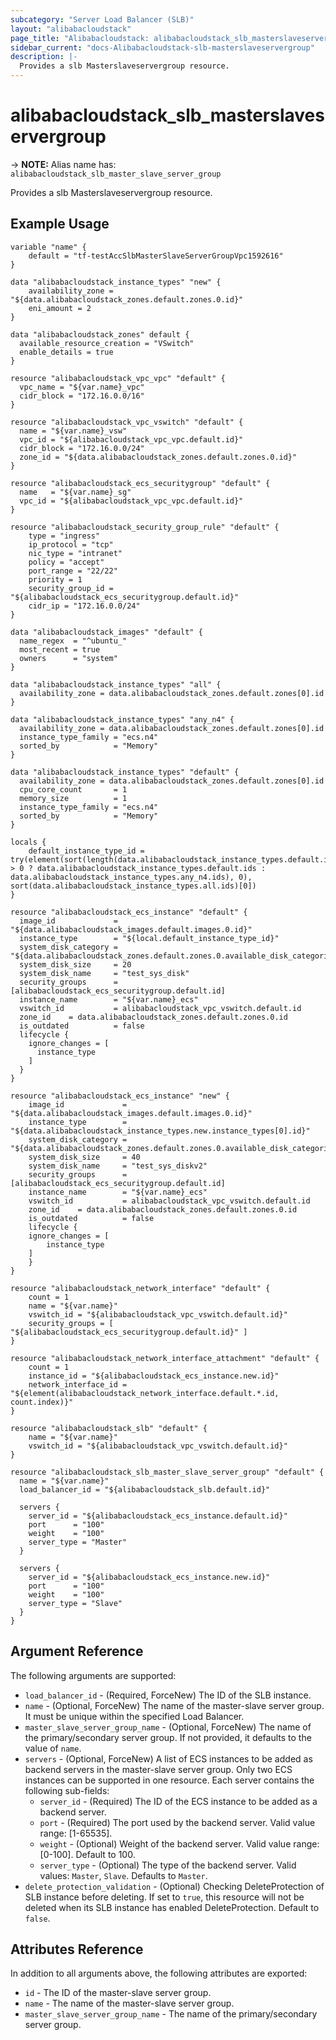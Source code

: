 ```yaml
---
subcategory: "Server Load Balancer (SLB)"
layout: "alibabacloudstack"
page_title: "Alibabacloudstack: alibabacloudstack_slb_masterslaveservergroup"
sidebar_current: "docs-Alibabacloudstack-slb-masterslaveservergroup"
description: |- 
  Provides a slb Masterslaveservergroup resource.
---
```


# alibabacloudstack_slb_masterslaveservergroup
-> **NOTE:** Alias name has: `alibabacloudstack_slb_master_slave_server_group`

Provides a slb Masterslaveservergroup resource.

## Example Usage

```hcl
variable "name" {
	default = "tf-testAccSlbMasterSlaveServerGroupVpc1592616"
}

data "alibabacloudstack_instance_types" "new" {
	availability_zone = "${data.alibabacloudstack_zones.default.zones.0.id}"
	eni_amount = 2
}

data "alibabacloudstack_zones" default {
  available_resource_creation = "VSwitch"
  enable_details = true
}

resource "alibabacloudstack_vpc_vpc" "default" {
  vpc_name = "${var.name}_vpc"
  cidr_block = "172.16.0.0/16"
}

resource "alibabacloudstack_vpc_vswitch" "default" {
  name = "${var.name}_vsw"
  vpc_id = "${alibabacloudstack_vpc_vpc.default.id}"
  cidr_block = "172.16.0.0/24"
  zone_id = "${data.alibabacloudstack_zones.default.zones.0.id}"
}

resource "alibabacloudstack_ecs_securitygroup" "default" {
  name   = "${var.name}_sg"
  vpc_id = "${alibabacloudstack_vpc_vpc.default.id}"
}

resource "alibabacloudstack_security_group_rule" "default" {
	type = "ingress"
	ip_protocol = "tcp"
	nic_type = "intranet"
	policy = "accept"
	port_range = "22/22"
	priority = 1
	security_group_id = "${alibabacloudstack_ecs_securitygroup.default.id}"
	cidr_ip = "172.16.0.0/24"
}

data "alibabacloudstack_images" "default" {
  name_regex  = "^ubuntu_"
  most_recent = true
  owners      = "system"
}

data "alibabacloudstack_instance_types" "all" {
  availability_zone = data.alibabacloudstack_zones.default.zones[0].id
}

data "alibabacloudstack_instance_types" "any_n4" {
  availability_zone = data.alibabacloudstack_zones.default.zones[0].id
  instance_type_family = "ecs.n4"
  sorted_by            = "Memory"
}

data "alibabacloudstack_instance_types" "default" {
  availability_zone = data.alibabacloudstack_zones.default.zones[0].id
  cpu_core_count       = 1
  memory_size          = 1
  instance_type_family = "ecs.n4"
  sorted_by            = "Memory"
}

locals {
	default_instance_type_id = try(element(sort(length(data.alibabacloudstack_instance_types.default.instance_types) > 0 ? data.alibabacloudstack_instance_types.default.ids : data.alibabacloudstack_instance_types.any_n4.ids), 0), sort(data.alibabacloudstack_instance_types.all.ids)[0])
}

resource "alibabacloudstack_ecs_instance" "default" {
  image_id             = "${data.alibabacloudstack_images.default.images.0.id}"
  instance_type        = "${local.default_instance_type_id}"
  system_disk_category = "${data.alibabacloudstack_zones.default.zones.0.available_disk_categories.0}"
  system_disk_size     = 20
  system_disk_name     = "test_sys_disk"
  security_groups      = [alibabacloudstack_ecs_securitygroup.default.id]
  instance_name        = "${var.name}_ecs"
  vswitch_id           = alibabacloudstack_vpc_vswitch.default.id
  zone_id    = data.alibabacloudstack_zones.default.zones.0.id
  is_outdated          = false
  lifecycle {
    ignore_changes = [
      instance_type
    ]
  }
}

resource "alibabacloudstack_ecs_instance" "new" {
	image_id             = "${data.alibabacloudstack_images.default.images.0.id}"
	instance_type        = "${data.alibabacloudstack_instance_types.new.instance_types[0].id}"
	system_disk_category = "${data.alibabacloudstack_zones.default.zones.0.available_disk_categories.0}"
	system_disk_size     = 40
	system_disk_name     = "test_sys_diskv2"
	security_groups      = [alibabacloudstack_ecs_securitygroup.default.id]
	instance_name        = "${var.name}_ecs"
	vswitch_id           = alibabacloudstack_vpc_vswitch.default.id
	zone_id    = data.alibabacloudstack_zones.default.zones.0.id
	is_outdated          = false
	lifecycle {
	ignore_changes = [
		instance_type
	]
	}
}

resource "alibabacloudstack_network_interface" "default" {
	count = 1
	name = "${var.name}"
	vswitch_id = "${alibabacloudstack_vpc_vswitch.default.id}"
	security_groups = [ "${alibabacloudstack_ecs_securitygroup.default.id}" ]
}

resource "alibabacloudstack_network_interface_attachment" "default" {
	count = 1
	instance_id = "${alibabacloudstack_ecs_instance.new.id}"
	network_interface_id = "${element(alibabacloudstack_network_interface.default.*.id, count.index)}"
}

resource "alibabacloudstack_slb" "default" {
	name = "${var.name}"
	vswitch_id = "${alibabacloudstack_vpc_vswitch.default.id}"
}

resource "alibabacloudstack_slb_master_slave_server_group" "default" {
  name = "${var.name}"
  load_balancer_id = "${alibabacloudstack_slb.default.id}"

  servers {
    server_id = "${alibabacloudstack_ecs_instance.default.id}"
    port      = "100"
    weight    = "100"
    server_type = "Master"
  }

  servers {
    server_id = "${alibabacloudstack_ecs_instance.new.id}"
    port      = "100"
    weight    = "100"
    server_type = "Slave"
  }
}
```

## Argument Reference

The following arguments are supported:

* `load_balancer_id` - (Required, ForceNew) The ID of the SLB instance.
* `name` - (Optional, ForceNew) The name of the master-slave server group. It must be unique within the specified Load Balancer.
* `master_slave_server_group_name` - (Optional, ForceNew) The name of the primary/secondary server group. If not provided, it defaults to the value of `name`.
* `servers` - (Optional, ForceNew) A list of ECS instances to be added as backend servers in the master-slave server group. Only two ECS instances can be supported in one resource. Each server contains the following sub-fields:
  * `server_id` - (Required) The ID of the ECS instance to be added as a backend server.
  * `port` - (Required) The port used by the backend server. Valid value range: [1-65535].
  * `weight` - (Optional) Weight of the backend server. Valid value range: [0-100]. Default to 100.
  * `server_type` - (Optional) The type of the backend server. Valid values: `Master`, `Slave`. Defaults to `Master`.
* `delete_protection_validation` - (Optional) Checking DeleteProtection of SLB instance before deleting. If set to `true`, this resource will not be deleted when its SLB instance has enabled DeleteProtection. Default to `false`.

## Attributes Reference

In addition to all arguments above, the following attributes are exported:

* `id` - The ID of the master-slave server group.
* `name` - The name of the master-slave server group.
* `master_slave_server_group_name` - The name of the primary/secondary server group.